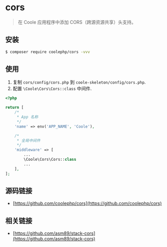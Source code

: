 # cors

> 在 Coole 应用程序中添加 CORS（跨源资源共享）头支持。

## 安装

``` bash
$ composer require coolephp/cors -vvv
```

## 使用

1. 复制 `cors/config/cors.php` 到 `coole-skeleton/config/cors.php`.
2. 配置 `\Coole\Cors\Cors::class` 中间件.

``` php
<?php

return [
    /*
     * App 名称
     */
    'name' => env('APP_NAME', 'Coole'),

    /*
     * 全局中间件
     */
    'middleware' => [
        ...
        \Coole\Cors\Cors::class
        ...
    ],
];
```

## 源码链接

* [https://github.com/coolephp/cors](https://github.com/coolephp/cors)

## 相关链接

* [https://github.com/asm89/stack-cors](https://github.com/asm89/stack-cors)